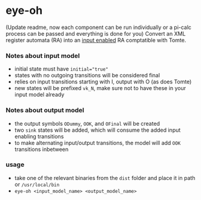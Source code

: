 # eye-oh

(Update readme, now each component can be run individually or a pi-calc process can be passed and everything is done for you)
Convert an XML register automata (RA) into an [input enabled](https://en.wikipedia.org/wiki/Input/output_automaton) RA comptatible with Tomte.

### Notes about input model

- initial state must have `initial="true"`
- states with no outgoing transitions will be considered final
- relies on input transitions starting with I, output with O (as does Tomte)
- new states will be prefixed `vk_N`, make sure not to have these in your input model already

### Notes about output model

- the output symbols `ODummy`, `OOK`, and `OFinal` will be created
- two `sink` states will be added, which will consume the added input enabling transitions
- to make alternating input/output transitions, the model will add `OOK` transitions inbetween

### usage

- take one of the relevant binaries from the `dist` folder and place it in path or `/usr/local/bin`
- `eye-oh <input_model_name> <output_model_name>`
